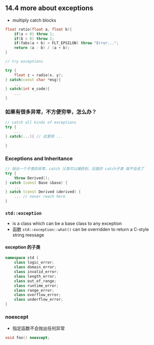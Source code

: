 ## 14.4 more about exceptions

- multiply catch blocks

```c++
float ratio(float a, float b){
    if(a < 0) throw 1;
    if(b < 0) throw 2;
    if(fabs(a + b) < FLT_EPSILON) throw "Error...";
    return (a - b) / (a + b);
}

// try exceptions

try {
    float z = radio(x, y);
} catch(const char *msg){
    ...
} catch(int e_code){
    ...
}

```

### 如果有很多异常，不方便穷举，怎么办？

```c++
// catch all kinds of exceptions
try {
    ...
} catch(...){ // 这里用 ...
    
}
```

### Exceptions and Inheritance

```c++
// 抛出一个子类的异常，catch 父类可以捕获到，后面的 catch子类 就不会走了
try {
    throw Derived();
} catch (const Base &base) {
    ...
} catch (const Derived &derived) {
    ... // never reach here
}
```

### `std::exception`

- is a class which can be a base class to any exception
- 函数 ``std::exception::what()`` can be overridden to return a C-style string message

#### exception 的子类

```c++
namespace std {
    class logic_error;
    class domain_error;
    class invalid_error;
    class length_error;
    class out_of_range;
    class runtime_error;
    class range_error;
    class overflow_error;
    class underflow_error;
}
```

### noexcept

- 指定函数不会抛出任何异常
```c++
void foo() noexcept;
```